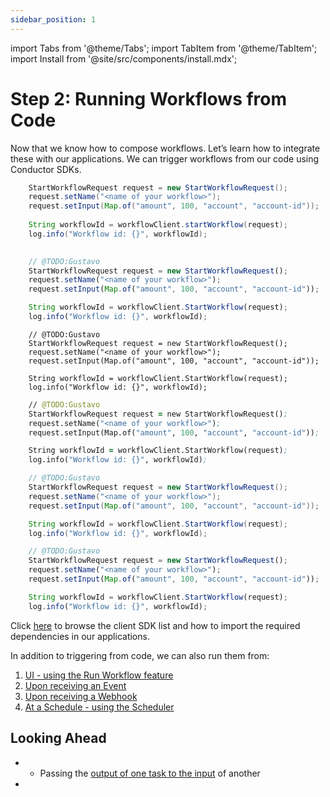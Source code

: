 ```yaml
---
sidebar_position: 1
---
```

import Tabs from '@theme/Tabs';
import TabItem from '@theme/TabItem';
import Install from '@site/src/components/install.mdx';


# Step 2: Running Workflows from Code

Now that we know how to compose workflows. Let’s learn how to integrate these with our applications. We can trigger workflows from our code using Conductor SDKs.

<Tabs>
<TabItem value="Java" label="Java">

```java 
    StartWorkflowRequest request = new StartWorkflowRequest();
    request.setName("<name of your workflow>");
    request.setInput(Map.of("amount", 100, "account", "account-id"));
    
    String workflowId = workflowClient.startWorkflow(request);
    log.info("Workflow id: {}", workflowId);
    
```


</TabItem>
<TabItem value="Python" label="Python">

```javascript
    // @TODO:Gustavo
    StartWorkflowRequest request = new StartWorkflowRequest();
    request.setName("<name of your workflow>");
    request.setInput(Map.of("amount", 100, "account", "account-id"));

    String workflowId = workflowClient.StartWorkflow(request);
    log.info("Workflow id: {}", workflowId);

```

</TabItem>
<TabItem value="Golang" label="Golang">

```golang
    // @TODO:Gustavo
    StartWorkflowRequest request = new StartWorkflowRequest();
    request.setName("<name of your workflow>");
    request.setInput(Map.of("amount", 100, "account", "account-id"));

    String workflowId = workflowClient.StartWorkflow(request);
    log.info("Workflow id: {}", workflowId);

```

</TabItem>
<TabItem value="Clojure" label="Clojure">

```clojure
    // @TODO:Gustavo
    StartWorkflowRequest request = new StartWorkflowRequest();
    request.setName("<name of your workflow>");
    request.setInput(Map.of("amount", 100, "account", "account-id"));

    String workflowId = workflowClient.StartWorkflow(request);
    log.info("Workflow id: {}", workflowId);

```

</TabItem>
<TabItem value="CSharp" label="CSharp">

```java
    // @TODO:Gustavo
    StartWorkflowRequest request = new StartWorkflowRequest();
    request.setName("<name of your workflow>");
    request.setInput(Map.of("amount", 100, "account", "account-id"));

    String workflowId = workflowClient.StartWorkflow(request);
    log.info("Workflow id: {}", workflowId);

```


</TabItem>
<TabItem value="Javascript" label="Javascript">

```javascript
    // @TODO:Gustavo
    StartWorkflowRequest request = new StartWorkflowRequest();
    request.setName("<name of your workflow>");
    request.setInput(Map.of("amount", 100, "account", "account-id"));

    String workflowId = workflowClient.StartWorkflow(request);
    log.info("Workflow id: {}", workflowId);

```


</TabItem>
</Tabs>

Click [here](./conductor-clients) to browse the client SDK list and how to import the required dependencies in our applications.

In addition to triggering from code, we can also run them from:

1. [UI - using the Run Workflow feature](/content/videos/run-workflow)
2. [Upon receiving an Event](/content/reference-docs/system-tasks/event)
3. [Upon receiving a Webhook](/content/reference-docs/system-tasks/webhook)
4. [At a Schedule - using the Scheduler](/content/guides/scheduling-workflows)

## Looking Ahead

* - Passing the [output of one task to the input](/content/guides/passing-data-task-to-task) of another
* 
